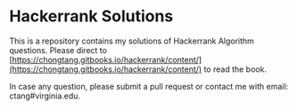 # Hackerrank Solutions
This is a repository contains my solutions of Hackerrank Algorithm questions. Please direct to [https://chongtang.gitbooks.io/hackerrank/content/](https://chongtang.gitbooks.io/hackerrank/content/) to read the book.

In case any question, please submit a pull request or contact me with email: ctang#virginia.edu.
